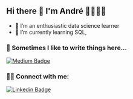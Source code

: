 ## Hi there 👋 I'm André 🧘‍♂️👨‍💻 

<!--
**attrindade/attrindade** is a ✨ _special_ ✨ repository because its `README.md` (this file) appears on your GitHub profile.

Here are some ideas to get you started:
-->

- 🔭 I’m an enthusiastic data science learner
- 🌱 I’m currently learning SQL, 

### 💬 Sometimes I like to write things here...

[![Medium Badge](https://img.shields.io/badge/medium-%2312100E.svg?&style=for-the-badge&logo=medium&logoColor=white&link=https://medium.com/@attrindade/)](https://medium.com/@attrindade)

### 🤝🏽 Connect with me:


[![Linkedin Badge](https://img.shields.io/badge/linkedin-%230077B5.svg?&style=for-the-badge&logo=linkedin&logoColor=white&link=https://www.linkedin.com/in/attrindaed/)](https://www.linkedin.com/in/attrindade/)


